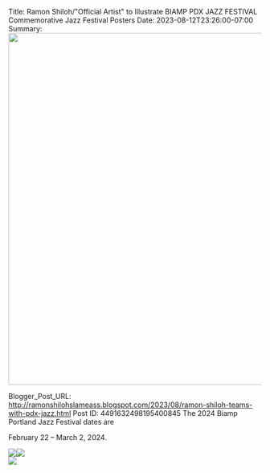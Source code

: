 Title: Ramon Shiloh/"Official Artist" to Illustrate BIAMP PDX JAZZ FESTIVAL Commemorative Jazz Festival Posters 
Date: 2023-08-12T23:26:00-07:00
Summary: <img src="https://blogger.googleusercontent.com/img/b/R29vZ2xl/AVvXsEhtnPgvlKOuhb6nXZrH-Y5tsC3B4ufkIwR77doYSu9rRjVq89-WkQERMkX7QLdU0-ByLJ1-rjctdq1-ucZipAc9sIrHKcLUTb416Fv7NxjKcsot0d_TwbOwMd_nBnt69HqlZse524-OYP9nA6Qmkph7bsaghAqDt4WTxx2_uLBBuHYAIpqH0Xjgk2HY1g/s320/IMG_2583.jpeg" width="700">

Blogger_Post_URL: http://ramonshilohslameass.blogspot.com/2023/08/ramon-shiloh-teams-with-pdx-jazz.html
Post ID: 4491632498195400845
The 2024 Biamp Portland Jazz Festival dates are 

February 22 – March 2, 2024\.

  
  
[![](https://blogger.googleusercontent.com/img/b/R29vZ2xl/AVvXsEhtnPgvlKOuhb6nXZrH-Y5tsC3B4ufkIwR77doYSu9rRjVq89-WkQERMkX7QLdU0-ByLJ1-rjctdq1-ucZipAc9sIrHKcLUTb416Fv7NxjKcsot0d_TwbOwMd_nBnt69HqlZse524-OYP9nA6Qmkph7bsaghAqDt4WTxx2_uLBBuHYAIpqH0Xjgk2HY1g/s320/IMG_2583.jpeg)](https://blogger.googleusercontent.com/img/b/R29vZ2xl/AVvXsEhtnPgvlKOuhb6nXZrH-Y5tsC3B4ufkIwR77doYSu9rRjVq89-WkQERMkX7QLdU0-ByLJ1-rjctdq1-ucZipAc9sIrHKcLUTb416Fv7NxjKcsot0d_TwbOwMd_nBnt69HqlZse524-OYP9nA6Qmkph7bsaghAqDt4WTxx2_uLBBuHYAIpqH0Xjgk2HY1g/s1292/IMG_2583.jpeg)[![](https://blogger.googleusercontent.com/img/b/R29vZ2xl/AVvXsEg_7g6FRKDUeFeUrcj0C__ztXfDQ-kq9rG6BRfMy2XbeSXLayrPSim4DyJibarTGlMTNLiqvXdskFPD2GlFAaasrPaMu7kKrE3mUiViA1HbcnpEzm5WsK7i7dYEg3TlOfyE40ZmOdekA-b578Zrv90nKXKeNXQp98hIDXDQzSCCbwCc2-qebrEyjX-OHQ/w257-h458/IMG_2638.jpeg)](https://blogger.googleusercontent.com/img/b/R29vZ2xl/AVvXsEg_7g6FRKDUeFeUrcj0C__ztXfDQ-kq9rG6BRfMy2XbeSXLayrPSim4DyJibarTGlMTNLiqvXdskFPD2GlFAaasrPaMu7kKrE3mUiViA1HbcnpEzm5WsK7i7dYEg3TlOfyE40ZmOdekA-b578Zrv90nKXKeNXQp98hIDXDQzSCCbwCc2-qebrEyjX-OHQ/s1200/IMG_2638.jpeg)  
[![](https://blogger.googleusercontent.com/img/b/R29vZ2xl/AVvXsEjsrCLcXQiYak8_nNDoTSANq_hVq00AfT-KoOSBmFQIZQyjtHj9SWMJotKvAobhpZtwYr6vhb2Zt0Bv9dcxVku0QiN-_lWxYP1FWvgnRvDpmntAFp7cLTkGlLD95LWq6Bo0FAscCbI01FlONkq2jEN-nMjsRYC3wAxr9_-Y0Jr6_r4Zhr41J-KNcCn3MA/s320/IMG_2582.jpeg)](https://blogger.googleusercontent.com/img/b/R29vZ2xl/AVvXsEjsrCLcXQiYak8_nNDoTSANq_hVq00AfT-KoOSBmFQIZQyjtHj9SWMJotKvAobhpZtwYr6vhb2Zt0Bv9dcxVku0QiN-_lWxYP1FWvgnRvDpmntAFp7cLTkGlLD95LWq6Bo0FAscCbI01FlONkq2jEN-nMjsRYC3wAxr9_-Y0Jr6_r4Zhr41J-KNcCn3MA/s2209/IMG_2582.jpeg)  
  
  
